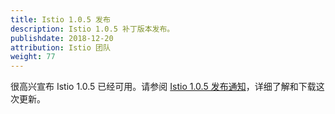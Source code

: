 ```yaml
---
title: Istio 1.0.5 发布
description: Istio 1.0.5 补丁版本发布。
publishdate: 2018-12-20
attribution: Istio 团队
weight: 77
---
```


很高兴宣布 Istio 1.0.5 已经可用。请参阅 [Istio 1.0.5 发布通知](/zh/about/notes/1.0.5/)，详细了解和下载这次更新。
